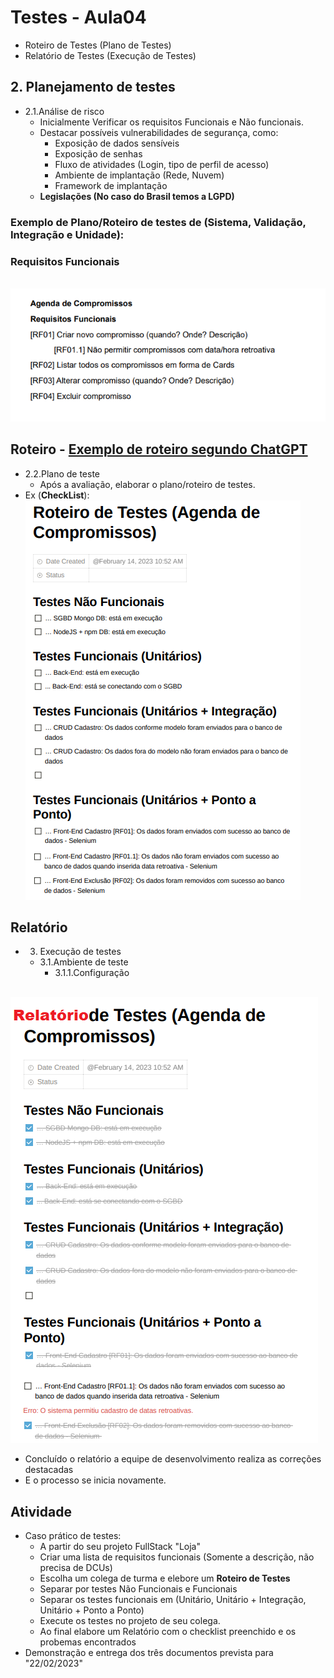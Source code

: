 # Testes - Aula04
- Roteiro de Testes (Plano de Testes)
- Relatório de Testes (Execução de Testes)

## 2. Planejamento de testes
- 2.1.Análise de risco
	- Inicialmente Verificar os requisitos Funcionais e Não funcionais.
	- Destacar possíveis vulnerabilidades de segurança, como:
		- Exposição de dados sensíveis
		- Exposição de senhas
		- Fluxo de atividades (Login, tipo de perfil de acesso)
		- Ambiente de implantação (Rede, Nuvem)
		- Framework de implantação
	- **Legislações (No caso do Brasil temos a LGPD)**
### Exemplo de Plano/Roteiro de testes de (Sistema, Validação, Integração e Unidade):
### Requisitos Funcionais
<br>![Requisitos Funcionais](assets/requisitosfuncionais.png)

## Roteiro - [Exemplo de roteiro segundo ChatGPT](./roteiro_segundo_chatgpt.md)
- 2.2.Plano de teste
	- Após a avaliação, elaborar o plano/roteiro de testes.
- Ex (**CheckList**):
<br>![Roteiro de Testes](assets/roteiro.png)	

## Relatório
- 3. Execução de testes
	- 3.1.Ambiente de teste
		- 3.1.1.Configuração
	
<br>![Relatório de Testes](assets/relatorio.png)
- Concluído o relatório a equipe de desenvolvimento realiza as correções destacadas
- E o processo se inicia novamente.

## Atividade
- Caso prático de testes:
	- A partir do seu projeto FullStack "Loja"
	- Criar uma lista de requisitos funcionais (Somente a descrição, não precisa de DCUs)
	- Escolha um colega de turma e elebore um <b>Roteiro de Testes</b>
	- Separar por testes Não Funcionais e Funcionais
	- Separar os testes funcionais em (Unitário, Unitário + Integração, Unitário + Ponto a Ponto)
	- Execute os testes no projeto de seu colega.
	- Ao final elabore um Relatório com o checklist preenchido e os probemas encontrados
- Demonstração e entrega dos três documentos prevista para "22/02/2023"